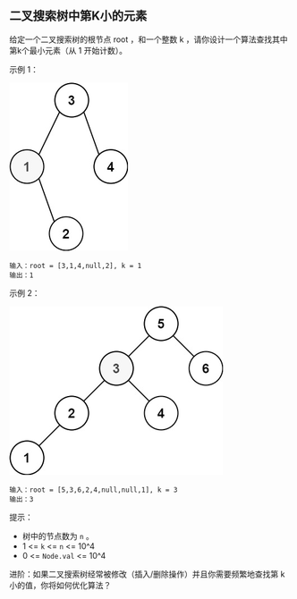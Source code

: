 ## 二叉搜索树中第K小的元素

给定一个二叉搜索树的根节点 root ，和一个整数 k ，请你设计一个算法查找其中第k个最小元素（从 1 开始计数）。



示例 1：

![img.png](../images/230.kth-smallest-element-in-a-bst.png)
```
输入：root = [3,1,4,null,2], k = 1
输出：1
```

示例 2：

![img.png](../images/230.kth-smallest-element-in-a-bst_1.png)
```
输入：root = [5,3,6,2,4,null,null,1], k = 3
输出：3
```



提示：

* 树中的节点数为 `n` 。
* 1 <= `k` <= `n` <= 10^4
* 0 <= `Node.val` <= 10^4

进阶：如果二叉搜索树经常被修改（插入/删除操作）并且你需要频繁地查找第 k 小的值，你将如何优化算法？